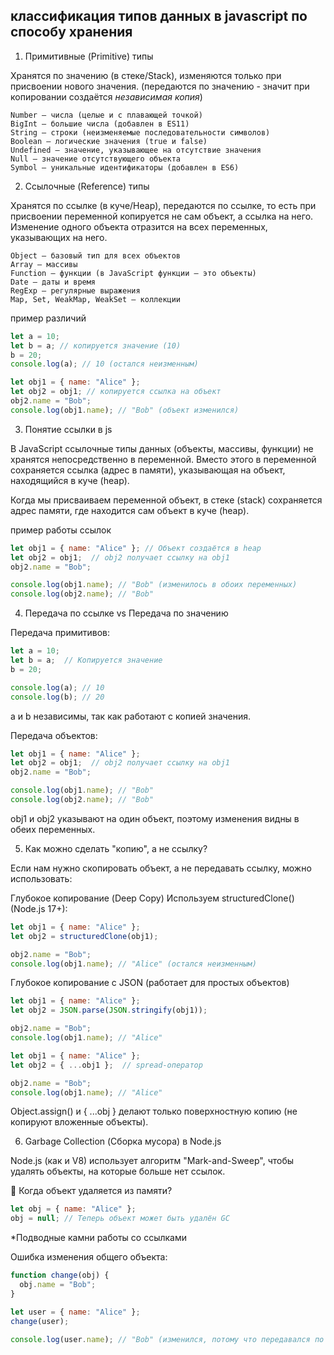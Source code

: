 

## классификация типов данных в javascript по способу хранения

1. Примитивные (Primitive) типы

Хранятся по значению (в стеке/Stack), изменяются только при присвоении нового значения.
(передаются по значению - значит при копировании создаётся *независимая копия*)

    Number – числа (целые и с плавающей точкой)
    BigInt – большие числа (добавлен в ES11)
    String – строки (неизменяемые последовательности символов)
    Boolean – логические значения (true и false)
    Undefined – значение, указывающее на отсутствие значения
    Null – значение отсутствующего объекта
    Symbol – уникальные идентификаторы (добавлен в ES6)


2. Ссылочные (Reference) типы

Хранятся по ссылке (в куче/Heap), передаются по ссылке, то есть при присвоении переменной копируется не сам объект, а ссылка на него. Изменение одного объекта отразится на всех переменных, указывающих на него.

    Object – базовый тип для всех объектов
    Array – массивы
    Function – функции (в JavaScript функции – это объекты)
    Date – даты и время
    RegExp – регулярные выражения
    Map, Set, WeakMap, WeakSet – коллекции


пример различий
```js
let a = 10;
let b = a; // копируется значение (10)
b = 20;
console.log(a); // 10 (остался неизменным)

let obj1 = { name: "Alice" };
let obj2 = obj1; // копируется ссылка на объект
obj2.name = "Bob";
console.log(obj1.name); // "Bob" (объект изменился)
```

3. Понятие ссылки в js

В JavaScript ссылочные типы данных (объекты, массивы, функции) не хранятся непосредственно в переменной. Вместо этого в переменной сохраняется ссылка (адрес в памяти), указывающая на объект, находящийся в куче (heap).

Когда мы присваиваем переменной объект, в стеке (stack) сохраняется адрес памяти, где находится сам объект в куче (heap).

пример работы ссылок
```js
let obj1 = { name: "Alice" }; // Объект создаётся в heap
let obj2 = obj1;  // obj2 получает ссылку на obj1
obj2.name = "Bob"; 

console.log(obj1.name); // "Bob" (изменилось в обоих переменных)
console.log(obj2.name); // "Bob"
```


4. Передача по ссылке vs Передача по значению

Передача примитивов:
```js
let a = 10;
let b = a;  // Копируется значение
b = 20;

console.log(a); // 10
console.log(b); // 20
```

 a и b независимы, так как работают с копией значения.

Передача объектов:
```js
let obj1 = { name: "Alice" };
let obj2 = obj1;  // obj2 получает ссылку на obj1
obj2.name = "Bob";

console.log(obj1.name); // "Bob"
console.log(obj2.name); // "Bob"
```

 obj1 и obj2 указывают на один объект, поэтому изменения видны в обеих переменных.


5. Как можно сделать "копию", а не ссылку?

Если нам нужно скопировать объект, а не передавать ссылку, можно использовать:

 Глубокое копирование (Deep Copy)
Используем structuredClone() (Node.js 17+):

```js
let obj1 = { name: "Alice" };
let obj2 = structuredClone(obj1);

obj2.name = "Bob";
console.log(obj1.name); // "Alice" (остался неизменным)
```


  Глубокое копирование с JSON (работает для простых объектов)
```js
let obj1 = { name: "Alice" };
let obj2 = JSON.parse(JSON.stringify(obj1));

obj2.name = "Bob";
console.log(obj1.name); // "Alice"
```

```js
let obj1 = { name: "Alice" };
let obj2 = { ...obj1 };  // spread-оператор

obj2.name = "Bob";
console.log(obj1.name); // "Alice"
```
Object.assign() и { ...obj } делают только поверхностную копию (не копируют вложенные объекты).


6. Garbage Collection (Сборка мусора) в Node.js

Node.js (как и V8) использует алгоритм "Mark-and-Sweep", чтобы удалять объекты, на которые больше нет ссылок.

🔹 Когда объект удаляется из памяти?

```js
let obj = { name: "Alice" };
obj = null; // Теперь объект может быть удалён GC
```

*Подводные камни работы со ссылками

  Ошибка изменения общего объекта:

```js
function change(obj) {
  obj.name = "Bob";
}

let user = { name: "Alice" };
change(user);

console.log(user.name); // "Bob" (изменился, потому что передавался по ссылке)
```
